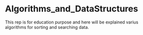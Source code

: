 # Algorithms_and_DataStructures


This rep is for education purpose and here will be explained varius algorithms for sorting and searching data.
